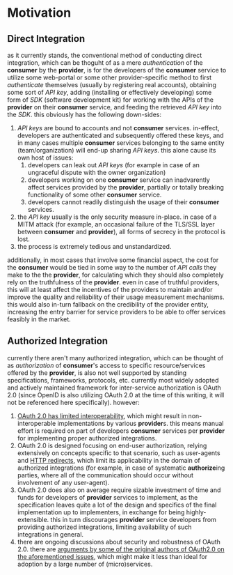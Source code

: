 # Motivation

## Direct Integration

as it currently stands, the conventional method of conducting direct integration, which can be thoguht of as a mere _authentication_ of the **consumer** by the **provider**, is for the developers of the **consumer** service to utilize some web-portal or some other provider-specific method to first _authenticate_ themselves (usually by registering real accounts), obtaining some sort of _API key_, adding (installing or effectively developing) some form of _SDK_ (software development kit) for working with the APIs of the **provider** on their **consumer** service, and feeding the retrieved _API key_ into the _SDK_. this obviously has the following down-sides:

1. _API keys_ are bound to accounts and not **consumer** services. in-effect, developers are authenticated and subsequently offered these keys, and in many cases multiple **consumer** services belonging to the same entity (team/organization) will end-up sharing _API keys_. this alone cause its own host of issues:
    1. developers can leak out _API keys_ (for example in case of an ungraceful dispute with the owner organization)
    1. developers working on one **consumer** service can inadvarently affect services provided by the **provider**, partially or totally breaking functionality of some other **consumer** service.
    1. developers cannot readily distinguish the usage of their **consumer** services.
1. the _API key_ usually is the only security measure in-place. in case of a MITM attack (for example, an occasional failure of the TLS/SSL layer between **consumer** and **provider**), all forms of secrecy in the protocol is lost.
1. the process is extremely tedious and unstandardized.

additionally, in most cases that involve some financial aspect, the cost for the **consumer** would be tied in some way to the number of _API calls_ they make to the the **provider**, for calculating which they should also completely rely on the truthfulness of the **provider**. even in case of truthful providers, this will at least affect the incentives of the providers to maintain and/or improve the quality and reliability of their usage measurement mechanisms. this would also in-turn fallback on the credibility of the provider entity, increasing the entry barrier for service providers to be able to offer services feasibly in the market.

## Authorized Integration

currently there aren't many authorized integration, which can be thought of as _authorization_ of **consumer**'s access to specific resource/services offered by the **provider**, is also not well supported by standing specifications, frameworks, protocols, etc. currently most widely adopted and actively maintained framework for inter-service authorization is OAuth 2.0 (since OpenID is also utilizing OAuth 2.0 at the time of this writing, it will not be referenced here specifically). however:

1. [OAuth 2.0 has limited interoperability](https://tools.ietf.org/html/rfc6749#section-1.8), which might result in non-interoperable implementations by various **provider**s. this means manual effort is required on part of developers **consumer** services per **provider** for implementing proper authorized integrations.
1. OAuth 2.0 is designed focusing on end-user authorization, relying extensively on concepts specific to that scenario, such as user-agents and [HTTP redirects](https://tools.ietf.org/html/rfc6749#section-1.7), which limit its applicability in the domain of authorized integrations (for example, in case of systematic **authorize**ing parties, where all of the communication should occur without involvement of any user-agent).
1. OAuth 2.0 does also on average require sizable investment of time and funds for developers of **provider** services to implement, as the specification leaves quite a lot of the design and specifics of the final implementation up to implementers, in exchange for being highly-extensible. this in turn discourages **provider** service developers from providing authorized integrations, limiting availability of such integrations in general.
1. there are ongoing discussions about security and robustness of OAuth 2.0. there are [arguments by some of the original authors of OAuth2.0 on the aforementioned issues](https://hueniverse.com/oauth-2-0-and-the-road-to-hell-8eec45921529), which might make it less than ideal for adoption by a large number of (micro)services.
